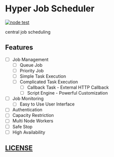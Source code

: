 # Hyper Job Scheduler

[![node test](https://github.com/Soontao/scheduler/actions/workflows/nodejs.yml/badge.svg)](https://github.com/Soontao/scheduler/actions/workflows/nodejs.yml)

central job scheduling

## Features

- [ ] Job Management
  - [ ] Queue Job
  - [ ] Priority Job
  - [ ] Simple Task Execution
  - [ ] Complicated Task Execution
    - [ ] Callback Task - External HTTP Callback
    - [ ] Script Engine - Powerful Customization
- [ ] Job Monitoring
  - [ ] Easy to Use User Interface
- [ ] Authentication
- [ ] Capacity Restriction
- [ ] Multi Node Workers
- [ ] Safe Stop
- [ ] High Availability

## [LICENSE](./LICENSE)
